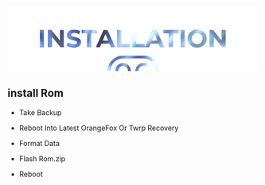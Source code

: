  <img src="https://raw.githubusercontent.com/DroidX-UI-Devices/Official_Devices/13/banners/install.png" />
 
## install Rom

- Take Backup

- Reboot Into Latest OrangeFox Or Twrp Recovery

- Format Data

- Flash Rom.zip

- Reboot
